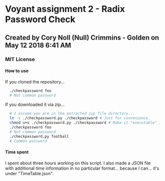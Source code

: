 # Voyant assignment 2 - Radix Password Check

## Created by Cory Noll (Null) Crimmins - Golden on May 12 2018 6:41 AM

### MIT License

#### How to use

If you cloned the repository...

```bash
  ./checkpassword foo
  # Not common password
```

If you downloaded it via zip...

```bash
  # I assume you are in the extracted zip file directory...
  ln -s ./checkpassword.py ./checkpassword # Just for convenience.
  chmod u+x ./checkpassword.py ./checkpassword # Make it "executable" in bash
  ./checkpassword foo
  # Not common password
  ./checkpassword.py football
  # Common password
```

#### Time spent

I spent about three hours working on this script. I also made a JSON file with additional time information in no particular format... because I can... it's under "TimeTable.json".

